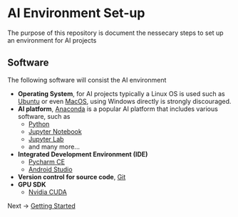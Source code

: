 # AI Environment Set-up

The purpose of this repository is document the nessecary steps to set up an environment for AI projects


## Software

The following software will consist the AI environment
* **Operating System**, for AI projects typically a Linux OS is used such as [Ubuntu](https://ubuntu.com/) or even [MacOS](https://www.apple.com/uk/macos/catalina/), using Windows directly is strongly discouraged.
* **AI platform**, [Anaconda](https://www.anaconda.com/) is a popular AI platform that includes various software, such as 
  * [Python](https://www.python.org/)
  * [Jupyter Notebook](https://jupyter.org/)
  * [Jupyter Lab](https://jupyterlab.readthedocs.io/en/stable/)
  * and many more...
* **Integrated Development Environment (IDE)** 
  * [Pycharm CE](https://www.jetbrains.com/pycharm/)
  * [Android Studio](https://developer.android.com/studio)
* **Version control for source code**, [Git](https://git-scm.com/)
* **GPU SDK**
  * [Nvidia CUDA](https://developer.nvidia.com/cuda-zone)

Next -> [Getting Started](.docs/getting_started.md)
